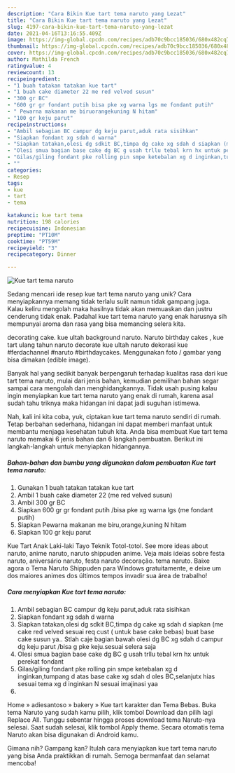 ```yaml
---
description: "Cara Bikin Kue tart tema naruto yang Lezat"
title: "Cara Bikin Kue tart tema naruto yang Lezat"
slug: 4197-cara-bikin-kue-tart-tema-naruto-yang-lezat
date: 2021-04-16T13:16:55.409Z
image: https://img-global.cpcdn.com/recipes/adb70c9bcc185036/680x482cq70/kue-tart-tema-naruto-foto-resep-utama.jpg
thumbnail: https://img-global.cpcdn.com/recipes/adb70c9bcc185036/680x482cq70/kue-tart-tema-naruto-foto-resep-utama.jpg
cover: https://img-global.cpcdn.com/recipes/adb70c9bcc185036/680x482cq70/kue-tart-tema-naruto-foto-resep-utama.jpg
author: Mathilda French
ratingvalue: 4
reviewcount: 13
recipeingredient:
- "1 buah tatakan tatakan kue tart"
- "1 buah cake diameter 22 me red velved susun"
- "300 gr BC"
- "600 gr gr fondant putih bisa pke xg warna lgs me fondant putih"
- " Pewarna makanan me biruorangekuning N hitam"
- "100 gr keju parut"
recipeinstructions:
- "Ambil sebagian BC campur dg keju parut,aduk rata sisihkan"
- "Siapkan fondant xg sdah d warna"
- "Siapkan tatakan,olesi dg sdkit BC,timpa dg cake xg sdah d siapkan (me cake red velved sesuai req cust ( untuk base cake bebas) buat base cake susun ya.. Stlah caje bagian bawah olesi dg BC xg sdah d campur dg keju parut /bisa g pke keju.sesuai selera saja"
- "Olesi smua bagian base cake dg BC g usah trllu tebal krn hx untuk perekat fondant"
- "Gilas/giling fondant pke rolling pin smpe ketebalan xg d inginkan,tumpang d atas base cake xg sdah d oles BC,selanjutx hias sesuai tema xg d inginkan N sesuai imajinasi yaa"
- ""
categories:
- Resep
tags:
- kue
- tart
- tema

katakunci: kue tart tema 
nutrition: 198 calories
recipecuisine: Indonesian
preptime: "PT10M"
cooktime: "PT59M"
recipeyield: "3"
recipecategory: Dinner

---
```



![Kue tart tema naruto](https://img-global.cpcdn.com/recipes/adb70c9bcc185036/680x482cq70/kue-tart-tema-naruto-foto-resep-utama.jpg)

Sedang mencari ide resep kue tart tema naruto yang unik? Cara menyiapkannya memang tidak terlalu sulit namun tidak gampang juga. Kalau keliru mengolah maka hasilnya tidak akan memuaskan dan justru cenderung tidak enak. Padahal kue tart tema naruto yang enak harusnya sih mempunyai aroma dan rasa yang bisa memancing selera kita.

decorating cake. kue ultah background naruto. Naruto birthday cakes , kue tart ulang tahun naruto decorate kue ultah naruto dekorasi kue #ferdachannel #naruto #birthdaycakes. Menggunakan foto / gambar yang bisa dimakan (edible image).

Banyak hal yang sedikit banyak berpengaruh terhadap kualitas rasa dari kue tart tema naruto, mulai dari jenis bahan, kemudian pemilihan bahan segar sampai cara mengolah dan menghidangkannya. Tidak usah pusing kalau ingin menyiapkan kue tart tema naruto yang enak di rumah, karena asal sudah tahu triknya maka hidangan ini dapat jadi suguhan istimewa.


Nah, kali ini kita coba, yuk, ciptakan kue tart tema naruto sendiri di rumah. Tetap berbahan sederhana, hidangan ini dapat memberi manfaat untuk membantu menjaga kesehatan tubuh kita. Anda bisa membuat Kue tart tema naruto memakai 6 jenis bahan dan 6 langkah pembuatan. Berikut ini langkah-langkah untuk menyiapkan hidangannya.

<!--inarticleads1-->

##### Bahan-bahan dan bumbu yang digunakan dalam pembuatan Kue tart tema naruto:

1. Gunakan 1 buah tatakan tatakan kue tart
1. Ambil 1 buah cake diameter 22 (me red velved susun)
1. Ambil 300 gr BC
1. Siapkan 600 gr gr fondant putih /bisa pke xg warna lgs (me fondant putih)
1. Siapkan  Pewarna makanan me biru,orange,kuning N hitam
1. Siapkan 100 gr keju parut


Kue Tart Anak Laki-laki Tayo Teknik Totol-totol. See more ideas about naruto, anime naruto, naruto shippuden anime. Veja mais ideias sobre festa naruto, aniversário naruto, festa naruto decoração. tema naruto. Baixe agora o Tema Naruto Shippuden para Windows gratuitamente, e deixe um dos maiores animes dos últimos tempos invadir sua área de trabalho! 

<!--inarticleads2-->

##### Cara menyiapkan Kue tart tema naruto:

1. Ambil sebagian BC campur dg keju parut,aduk rata sisihkan
1. Siapkan fondant xg sdah d warna
1. Siapkan tatakan,olesi dg sdkit BC,timpa dg cake xg sdah d siapkan (me cake red velved sesuai req cust ( untuk base cake bebas) buat base cake susun ya.. Stlah caje bagian bawah olesi dg BC xg sdah d campur dg keju parut /bisa g pke keju.sesuai selera saja
1. Olesi smua bagian base cake dg BC g usah trllu tebal krn hx untuk perekat fondant
1. Gilas/giling fondant pke rolling pin smpe ketebalan xg d inginkan,tumpang d atas base cake xg sdah d oles BC,selanjutx hias sesuai tema xg d inginkan N sesuai imajinasi yaa
1. 


Home » adiesantoso » bakery » Kue tart karakter dan Tema Bebas. Buka tema Naruto yang sudah kamu pilih, klik tombol Download dan pilih lagi Replace All. Tunggu sebentar hingga proses download tema Naruto-nya selesai. Saat sudah selesai, klik tombol Apply theme. Secara otomatis tema Naruto akan bisa digunakan di Android kamu. 

Gimana nih? Gampang kan? Itulah cara menyiapkan kue tart tema naruto yang bisa Anda praktikkan di rumah. Semoga bermanfaat dan selamat mencoba!
